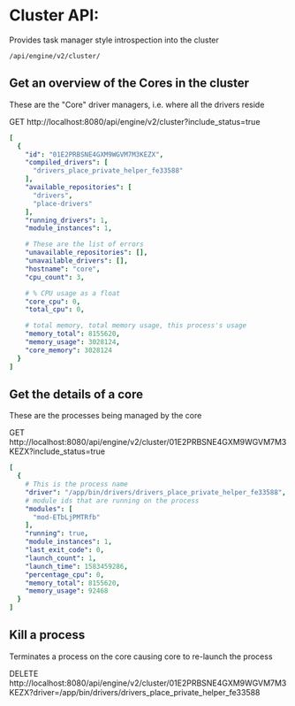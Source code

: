 # Cluster API:

Provides task manager style introspection into the cluster

```
/api/engine/v2/cluster/
```

## Get an overview of the Cores in the cluster

These are the "Core" driver managers, i.e. where all the drivers reside

GET http://localhost:8080/api/engine/v2/cluster?include_status=true

```yaml
[
  {
    "id": "01E2PRBSNE4GXM9WGVM7M3KEZX",
    "compiled_drivers": [
      "drivers_place_private_helper_fe33588"
    ],
    "available_repositories": [
      "drivers",
      "place-drivers"
    ],
    "running_drivers": 1,
    "module_instances": 1,

    # These are the list of errors
    "unavailable_repositories": [],
    "unavailable_drivers": [],
    "hostname": "core",
    "cpu_count": 3,

    # % CPU usage as a float
    "core_cpu": 0,
    "total_cpu": 0,

    # total memory, total memory usage, this process's usage
    "memory_total": 8155620,
    "memory_usage": 3028124,
    "core_memory": 3028124
  }
]
```


## Get the details of a core

These are the processes being managed by the core

GET http://localhost:8080/api/engine/v2/cluster/01E2PRBSNE4GXM9WGVM7M3KEZX?include_status=true

```yaml
[
  {
    # This is the process name
    "driver": "/app/bin/drivers/drivers_place_private_helper_fe33588",
    # module ids that are running on the process
    "modules": [
      "mod-ETbLjPMTRfb"
    ],
    "running": true,
    "module_instances": 1,
    "last_exit_code": 0,
    "launch_count": 1,
    "launch_time": 1583459286,
    "percentage_cpu": 0,
    "memory_total": 8155620,
    "memory_usage": 92468
  }
]
```


## Kill a process

Terminates a process on the core causing core to re-launch the process

DELETE http://localhost:8080/api/engine/v2/cluster/01E2PRBSNE4GXM9WGVM7M3KEZX?driver=/app/bin/drivers/drivers_place_private_helper_fe33588
